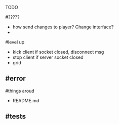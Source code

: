 TODO

#?????
- how send changes to player? Change interface?
- 

#level up 
- kick client if socket closed, disconnect msg
- stop client if server socket closed
- grid

#error
- 
#things aroud
- README.md

#tests
- 